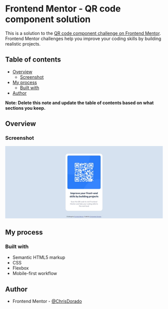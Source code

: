 # Frontend Mentor - QR code component solution

This is a solution to the [QR code component challenge on Frontend Mentor](https://www.frontendmentor.io/challenges/qr-code-component-iux_sIO_H). Frontend Mentor challenges help you improve your coding skills by building realistic projects. 

## Table of contents

- [Overview](#overview)
  - [Screenshot](#screenshot)
- [My process](#my-process)
  - [Built with](#built-with)
- [Author](#author)

**Note: Delete this note and update the table of contents based on what sections you keep.**

## Overview

### Screenshot

![QR code component](./images/screenshot.jpeg)

## My process

### Built with

- Semantic HTML5 markup
- CSS
- Flexbox
- Mobile-first workflow

## Author

- Frontend Mentor - [@ChrisDorado](https://www.frontendmentor.io/profile/ChrisDorado)